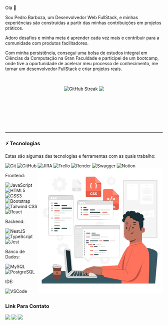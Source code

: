 Olá 👋

Sou Pedro Barboza, um Desenvolvedor Web FullStack, e minhas experiências são construídas a partir das minhas contribuições em projetos práticos.

Adoro desafios e minha meta é aprender cada vez mais e contribuir para a comunidade com produtos facilitadores.

Com minha persistência, consegui uma bolsa de estudos integral em Ciências da Computação na Gran Faculdade e participei de um bootcamp, onde tive a oportunidade de acelerar meu processo de conhecimento, me tornar um desenvolvedor FullStack e criar projetos reais.
<br/>

<br/><div align="center" style="margin-bottom:100px">
  <img width=52% align="center" src="https://github-readme-streak-stats.herokuapp.com/?user=pedrobarboza28&theme=blueberry" alt="GitHub Streak" />
  <img width=40% align="center" src="https://github-readme-stats.vercel.app/api/top-langs?username=pedrobarboza28&layout=compact&langs_count=8&card_width=320&theme=blueberry" />
</div><br/>

---

### ⚡ Tecnologias

Estas são algumas das tecnologias e ferramentas com as quais trabalho:

<div>
  <img src="https://img.shields.io/badge/-Git-black?style=flat-square&logo=git" alt="Git" />
  <img src="https://img.shields.io/badge/-GitHub-181717?style=flat-square&logo=github" alt="GitHub" />
  <img src="https://img.shields.io/badge/-JIRA-0052CC?style=flat-square&logo=jira" alt="JIRA" />
  <img src="https://img.shields.io/badge/-Trello-0052CC?style=flat-square&logo=trello&logoColor=white" alt="Trello" />
  <img src="https://img.shields.io/badge/-Render-4F5D95?style=flat-square&logo=render&logoColor=white" alt="Render" />
  <img src="https://img.shields.io/badge/-Swagger-85EA2D?style=flat-square&logo=swagger&logoColor=black" alt="Swagger" />
  <img src="https://img.shields.io/badge/-Notion-000000?style=flat-square&logo=notion&logoColor=white" alt="Notion" />
  <img src="https://github.com/pedrobarboza28/pedrobarboza28/raw/main/imagem-removebg-preview.png" width="400px" align="right" alt="Imagem 2">
</div>

Frontend:  
<div>
  <img src="https://img.shields.io/badge/-JavaScript-black?style=flat-square&logo=javascript" alt="JavaScript" />
  <img src="https://img.shields.io/badge/-HTML5-E34F26?style=flat-square&logo=html5&logoColor=white" alt="HTML5" />
  <img src="https://img.shields.io/badge/-CSS3-1572B6?style=flat-square&logo=css3" alt="CSS3" />
  <img src="https://img.shields.io/badge/-Bootstrap-563D7C?style=flat-square&logo=bootstrap" alt="Bootstrap" />
  <img src="https://img.shields.io/badge/-Tailwind%20CSS-38B2AC?style=flat-square&logo=tailwind-css&logoColor=white" alt="Tailwind CSS" />
  <img src="https://img.shields.io/badge/-React-20232A?style=flat-square&logo=react&logoColor=61DAFB" alt="React" />
</div>

Backend:  
<div>
  <img src="https://img.shields.io/badge/-NestJS-E0234E?style=flat-square&logo=nestjs&logoColor=white" alt="NestJS" />
  <img src="https://img.shields.io/badge/-TypeScript-007ACC?style=flat-square&logo=typescript&logoColor=white" alt="TypeScript" />
  <img src="https://img.shields.io/badge/-Jest-99424F?style=flat-square&logo=jest&logoColor=white" alt="Jest" />
</div>

Banco de Dados:  
<div>
  <img src="https://img.shields.io/badge/-MySQL-4479A1?style=flat-square&logo=mysql&logoColor=white" alt="MySQL" />
  <img src="https://img.shields.io/badge/-PostgreSQL-316192?style=flat-square&logo=postgresql&logoColor=white" alt="PostgreSQL" />
</div>

IDE:  
<div>
  <img src="https://img.shields.io/badge/-VSCode-007ACC?style=flat-square&logo=visual-studio-code&logoColor=white" alt="VSCode" />
</div>

##

### Link Para Contato

<div> 
 <a href="https://discord.gg/wagxzStdcR" target="_blank"><img src="https://img.shields.io/badge/Discord-7289DA?style=for-the-badge&logo=discord&logoColor=white" target="_blank"></a> 
  <a href = "mailto:contatorafaballerini@gmail.com"><img src="https://img.shields.io/badge/-Gmail-%23333?style=for-the-badge&logo=gmail&logoColor=white" target="_blank"></a>
  <a href="https://www.linkedin.com/in/rafaella-ballerini-45875016a" target="_blank"><img src="https://img.shields.io/badge/-LinkedIn-%230077B5?style=for-the-badge&logo=linkedin&logoColor=white" target="_blank"></a> 
</div>

##
